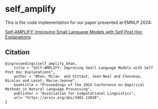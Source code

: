 # self_amplify
This is the code implementation for our paper presented at EMNLP 2024:

[Self-AMPLIFY: Improving Small Language Models with Self Post Hoc Explanations](https://arxiv.org/abs/2402.12038)

## Citation
```
@inproceedings{self_amplify_bhan,
    title = "Self-AMPLIFY: Improving Small Language Models with Self Post Hoc Explanations",
    author = "Bhan, Milan  and Vittaut, Jean-Noel and Chesneau, Nicolas and Lesot, Marie-Jeanne",
    booktitle = "Proceedings of the 2024 Conference on Empirical Methods in Natural Language Processing",
    publisher = "Association for Computational Linguistics",
    url= "https://arxiv.org/abs/2402.12038",
}
```
